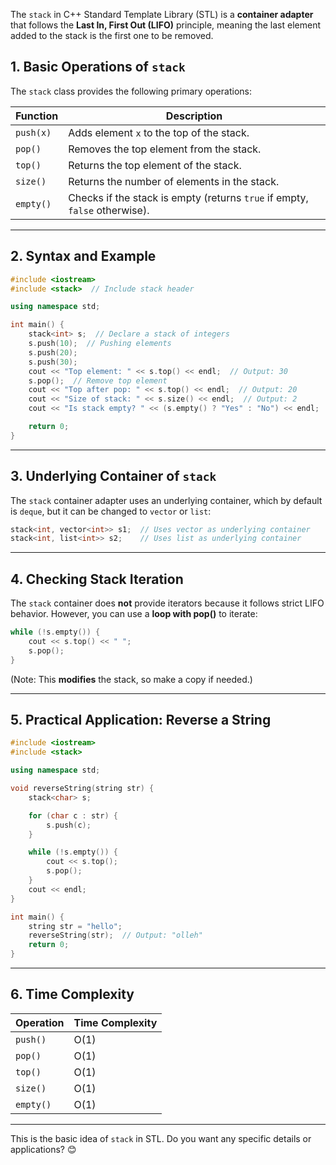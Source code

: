 The `stack` in C++ Standard Template Library (STL) is a **container adapter** that follows the **Last In, First Out (LIFO)** principle, meaning the last element added to the stack is the first one to be removed.

## **1. Basic Operations of `stack`**
The `stack` class provides the following primary operations:

| Function      | Description |
|--------------|------------|
| `push(x)`    | Adds element `x` to the top of the stack. |
| `pop()`      | Removes the top element from the stack. |
| `top()`      | Returns the top element of the stack. |
| `size()`     | Returns the number of elements in the stack. |
| `empty()`    | Checks if the stack is empty (returns `true` if empty, `false` otherwise). |

---

## **2. Syntax and Example**
```cpp
#include <iostream>
#include <stack>  // Include stack header

using namespace std;

int main() {
    stack<int> s;  // Declare a stack of integers
    s.push(10);  // Pushing elements
    s.push(20);
    s.push(30);
    cout << "Top element: " << s.top() << endl;  // Output: 30
    s.pop();  // Remove top element
    cout << "Top after pop: " << s.top() << endl;  // Output: 20
    cout << "Size of stack: " << s.size() << endl;  // Output: 2
    cout << "Is stack empty? " << (s.empty() ? "Yes" : "No") << endl;  // Output: No

    return 0;
}
```

---

## **3. Underlying Container of `stack`**
The `stack` container adapter uses an underlying container, which by default is `deque`, but it can be changed to `vector` or `list`:

```cpp
stack<int, vector<int>> s1;  // Uses vector as underlying container
stack<int, list<int>> s2;    // Uses list as underlying container
```

---

## **4. Checking Stack Iteration**
The `stack` container does **not** provide iterators because it follows strict LIFO behavior. However, you can use a **loop with pop()** to iterate:

```cpp
while (!s.empty()) {
    cout << s.top() << " ";
    s.pop();
}
```
(Note: This **modifies** the stack, so make a copy if needed.)

---

## **5. Practical Application: Reverse a String**
```cpp
#include <iostream>
#include <stack>

using namespace std;

void reverseString(string str) {
    stack<char> s;

    for (char c : str) {
        s.push(c);
    }

    while (!s.empty()) {
        cout << s.top();
        s.pop();
    }
    cout << endl;
}

int main() {
    string str = "hello";
    reverseString(str);  // Output: "olleh"
    return 0;
}
```

---

## **6. Time Complexity**
| Operation | Time Complexity |
|-----------|----------------|
| `push()`  | O(1) |
| `pop()`   | O(1) |
| `top()`   | O(1) |
| `size()`  | O(1) |
| `empty()` | O(1) |

---

This is the basic idea of `stack` in STL. Do you want any specific details or applications? 😊